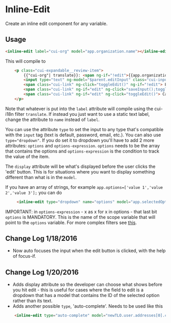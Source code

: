 # Inline-Edit

Create an inline edit component for any variable.

## Usage

```html
<inline-edit label="cui-org" model="app.organization.name"></inline-edit>
```

This will compile to

```html
    <p class="cui-expandable__review-item">
        {{"cui-org"| translate}}: <span ng-if="!edit">{{app.organization.name}}</span>
        <input type="text" ng-model="$parent.editInput" class="cui-input" ng-init="matchModels()" ng-if="edit"/>
        <span class="cui-link" ng-click="toggleEdit()" ng-if="!edit"> Edit</span>
        <span class="cui-link" ng-if="edit" ng-click="saveInput();toggleEdit();"> Save</span>
        <span class="cui-link" ng-if="edit" ng-click="toggleEdit()"> Cancel</span>
    </p>
```

Note that whatever is put into the `label` attribute will compile using the cui-i18n filter `translate`. If instead you just want to use a static text label, change the attribute to `name` instead of `label`.

You can use the attribute `type` to set the input to any type that's compatible with the `input` tag (text is default, password, email, etc.). You can also use `type="dropdown"`.
If you do set it to dropdown you'll have to add 2 more attributes: `options` and `options-expression`.
`options` needs to be the array that contains the options and `options-expression` is the condition to track the value of the item.

The `display` attribute will be what's displayed before the user clicks the 'edit' button. This is for situations where you want to display something different than what is in the `model`.

If you have an array of strings, for example `app.options=['value 1','value 2','value 3'];` you can do
```html
     <inline-edit type="dropdown" name="options" model="app.selectedOption" options-expression="x as x for x in options" options="app.options" display="selectedOption.textToBeDisplayed"></inline-edit>
```

IMPORTANT: in `options-expression` - x as x for x in options - that last bit `options` is MANDATORY. This is the name of the scope variable that will point to the `options` variable. For more complex filters see [this](https://docs.angularjs.org/api/ng/directive/ngOptions).

## Change Log 1/18/2016

* Now auto focuses the input when the edit button is clicked, with the help of focus-if.

## Change Log 1/20/2016

* Adds display attribute so the developer can choose what shows before you hit edit - this is useful for cases where the field to edit is a dropdown that has a model that contains the ID of the selected option rather than its text.
* Adds another possible `type`, 'auto-complete'. Needs to be used like this
```html
    <inline-edit type="auto-complete" model="newTLO.user.addresses[0].country" display="newTLO.user.addresses[0].country.title || newTLO.user.addresses[0].country" label="cui-country" selected-object="newTLO.user.addresses[0].country" model="newTLO.user.addresses[0].country" local-data="base.countries" search-fields="name" title-field="name"></inline-edit>
```